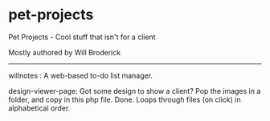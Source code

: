 pet-projects
============

Pet Projects - Cool stuff that isn't for a client

Mostly authored by Will Broderick

--------------------------------------------------

willnotes :
	A web-based to-do list manager.

design-viewer-page:
	Got some design to show a client? Pop the images in a folder, and copy in this php file. Done.
	Loops through files (on click) in alphabetical order.